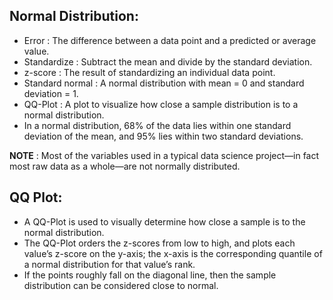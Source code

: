 ## Normal Distribution:

- Error : The difference between a data point and a predicted or average value.
- Standardize : Subtract the mean and divide by the standard deviation.
- z-score : The result of standardizing an individual data point.
- Standard normal : A normal distribution with mean = 0 and standard deviation = 1.
- QQ-Plot : A plot to visualize how close a sample distribution is to a normal distribution.
- In a normal distribution, 68% of the data lies within one standard deviation of the mean, and 95% lies within two standard deviations.

**NOTE** : Most of the variables used in a typical data science project—in fact most raw data as a whole—are not normally distributed.


## QQ Plot:
- A QQ-Plot is used to visually determine how close a sample is to the normal distribution. 
- The QQ-Plot orders the z-scores from low to high, and plots each value’s z-score on the y-axis; the x-axis is the corresponding quantile of a normal distribution for that value’s rank. 
- If the points roughly fall on the diagonal line, then the sample distribution can be considered close to normal.
